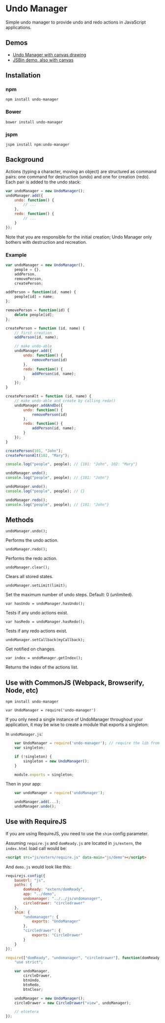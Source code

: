 # Undo Manager

Simple undo manager to provide undo and redo actions in JavaScript applications.


## Demos

* [Undo Manager with  canvas drawing](http://arthurclemens.github.com/Javascript-Undo-Manager/)
* [JSBin demo, also with canvas](http://jsbin.com/tidibi/edit?js,output)


## Installation

### npm

`npm install undo-manager`

### Bower

`bower install undo-manager`

### jspm

`jspm install npm:undo-manager`


## Background

Actions (typing a character, moving an object) are structured as command pairs: one command for destruction (undo)  and one for creation (redo). Each pair is added to the undo stack:

~~~javascript
var undoManager = new UndoManager();
undoManager.add({
    undo: function() {
        // ...
    },
    redo: function() {
        // ...
    }
});
~~~

Note that you are responsible for the initial creation; Undo Manager only bothers with destruction and recreation.

### Example

~~~javascript
var undoManager = new UndoManager(),
    people = {},
    addPerson,
    removePerson,
    createPerson;        

addPerson = function(id, name) {
    people[id] = name;
};

removePerson = function(id) {
    delete people[id];
};

createPerson = function (id, name) {
    // first creation
    addPerson(id, name);

    // make undo-able
    undoManager.add({
        undo: function() {
            removePerson(id)
        },
        redo: function() {
            addPerson(id, name);
        }
    });
}

createPersonAlt = function (id, name) {
    // make undo-able and create by calling redo()
    undoManager.addAndDo({
        undo: function() {
            removePerson(id)
        },
        redo: function() {
            addPerson(id, name);
        }
    });
}

createPerson(101, "John");
createPersonAlt(102, "Mary");

console.log("people", people); // {101: "John", 102: "Mary"}

undoManager.undo();
console.log("people", people); // {101: "John"}

undoManager.undo();
console.log("people", people); // {}

undoManager.redo();
console.log("people", people); // {101: "John"}
~~~


## Methods

    undoManager.undo();

Performs the undo action.


    undoManager.redo();

Performs the redo action.


    undoManager.clear();

Clears all stored states.


	undoManager.setLimit(limit);

Set the maximum number of undo steps. Default: 0 (unlimited).


	var hasUndo = undoManager.hasUndo();

Tests if any undo actions exist.


    var hasRedo = undoManager.hasRedo();

Tests if any redo actions exist.


	undoManager.setCallback(myCallback);

Get notified on changes.


    var index = undoManager.getIndex();

Returns the index of the actions list.



## Use with CommonJS (Webpack, Browserify, Node, etc)

`npm install undo-manager`

`var UndoManager = require('undo-manager')`

If you only need a single instance of UndoManager throughout your application, it may be wise to create a module that exports a singleton:

In `undoManager.js`:

~~~javascript
    var UndoManager = require('undo-manager'); // require the lib from node_modules
    var singleton;

    if (!singleton) {
        singleton = new UndoManager();
    }

    module.exports = singleton;
~~~

Then in your app:

~~~javascript
    var undoManager = require('undoManager');

    undoManager.add(...);
    undoManager.undo();
~~~


## Use with RequireJS

If you are using RequireJS, you need to use the ``shim`` config parameter.

Assuming ``require.js`` and ``domReady.js`` are located in ``js/extern``, the ``index.html`` load call would be:

~~~html
<script src="js/extern/require.js" data-main="js/demo"></script>
~~~

And ``demo.js`` would look like this:

~~~javascript
requirejs.config({
    baseUrl: "js",
    paths: {
        domReady: "extern/domReady",
        app: "../demo",
        undomanager: "../../js/undomanager",
        circledrawer: "circledrawer"
    },
    shim: {
        "undomanager": {
            exports: "UndoManager"
        },
        "circledrawer": {
            exports: "CircleDrawer"
        }
    }
});

require(["domReady", "undomanager", "circledrawer"], function(domReady, UndoManager, CircleDrawer) {
    "use strict";

    var undoManager,
        circleDrawer,
        btnUndo,
        btnRedo,
        btnClear;

    undoManager = new UndoManager();
    circleDrawer = new CircleDrawer("view", undoManager);

    // etcetera
});
~~~
